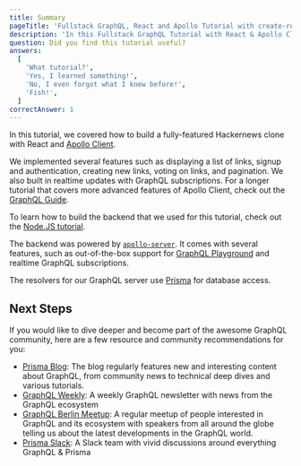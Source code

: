 ```yaml
---
title: Summary
pageTitle: 'Fullstack GraphQL, React and Apollo Tutorial with create-react-app'
description: 'In this Fullstack GraphQL Tutorial with React & Apollo Client you learned how to build a production-ready Hackernews clone using create-react-app & Prisma.'
question: Did you find this tutorial useful?
answers:
  [
    'What tutorial?',
    'Yes, I learned something!',
    'No, I even forgot what I knew before!',
    'Fish!',
  ]
correctAnswer: 1
---
```


In this tutorial, we covered how to build a fully-featured Hackernews clone with React and [Apollo Client](https://www.apollographql.com/docs/react/).

We implemented several features such as displaying a list of links, signup and authentication, creating new links, voting on links, and pagination. We also built in realtime updates with GraphQL subscriptions. For a longer tutorial that covers more advanced features of Apollo Client, check out the [GraphQL Guide](https://graphql.guide/).

To learn how to build the backend that we used for this tutorial, check out the [Node.JS tutorial](https://www.howtographql.com/graphql-js/0-introduction/).

The backend was powered by [`apollo-server`](https://www.apollographql.com/docs/apollo-server/getting-started/). It comes with several features, such as out-of-the-box support for [GraphQL Playground](https://github.com/prisma/graphql-playground) and realtime GraphQL subscriptions.

The resolvers for our GraphQL server use [Prisma](https://prisma.io) for database access.

## Next Steps

If you would like to dive deeper and become part of the awesome GraphQL community, here are a few resource and community recommendations for you:

- [Prisma Blog](https://prisma.io/blog): The blog regularly features new and interesting content about GraphQL, from community news to technical deep dives and various tutorials.
- [GraphQL Weekly](https://graphqlweekly.com): A weekly GraphQL newsletter with news from the GraphQL ecosystem
- [GraphQL Berlin Meetup](https://www.meetup.com/graphql-berlin/): A regular meetup of people interested in GraphQL and its ecosystem with speakers from all around the globe telling us about the latest developments in the GraphQL world.
- [Prisma Slack](https://slack.prisma.io): A Slack team with vivid discussions around everything GraphQL & Prisma
